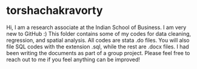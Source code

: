 # torshachakravorty
Hi, I am a research associate at the Indian School of Business. I am very new to GitHub :)
This folder contains some of my codes for data cleaning, regression, and spatial analysis. 
All codes are stata .do files. You will also file SQL codes with the extension .sql, while the rest are .docx files. 
I had been writing the documents as part of a group project. Please feel free to reach out to me if you feel anything can be improved! 
